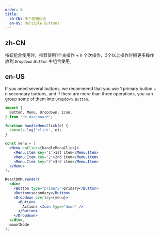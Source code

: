 ```yaml
---
order: 5
title:
  zh-CN: 多个按钮组合
  en-US: Multiple Buttons
---
```


## zh-CN

按钮组合使用时，推荐使用1个主操作 + n 个次操作，3个以上操作时把更多操作放到 `Dropdown.Button` 中组合使用。

## en-US

If you need several buttons, we recommend that you use 1 primary button + n secondary buttons, and if there are more than three operations, you can group some of them into `Dropdown.Button`.


````jsx
import {
  Button, Menu, Dropdown, Icon,
} from 'de-dashboard';

function handleMenuClick(e) {
  console.log('click', e);
}

const menu = (
  <Menu onClick={handleMenuClick}>
    <Menu.Item key="1">1st item</Menu.Item>
    <Menu.Item key="2">2nd item</Menu.Item>
    <Menu.Item key="3">3rd item</Menu.Item>
  </Menu>
);

ReactDOM.render(
  <div>
    <Button type="primary">primary</Button>
    <Button>secondary</Button>
    <Dropdown overlay={menu}>
      <Button>
        Actions <Icon type="down" />
      </Button>
    </Dropdown>
  </div>,
  mountNode
);
````
